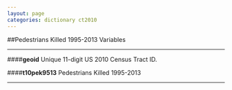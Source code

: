 ```yaml
---
layout: page
categories: dictionary ct2010
---
```


##Pedestrians Killed 1995-2013 Variables

---

####**geoid**
Unique 11-digit US 2010 Census Tract ID.


####**t10pek9513**
Pedestrians Killed 1995-2013

---

